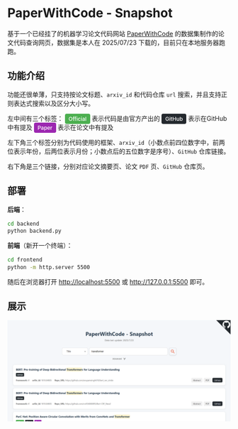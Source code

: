 # PaperWithCode - Snapshot

基于一个已经挂了的机器学习论文代码网站 <a href="https://github.com/paperswithcode">PaperWithCode</a> 的数据集制作的论文代码查询网页，数据集是本人在 2025/07/23 下载的，目前只在本地服务器跑跑。

## 功能介绍

功能还很单薄，只支持按论文标题、`arxiv_id` 和代码仓库 `url` 搜索，并且支持正则表达式搜索以及区分大小写。

左中间有三个标签：
<span style="padding: 4px 8px;border-radius: 4px;font-size: 12px;font-weight: 500;  background-color: #4caf50;color: white;">Official</span> 表示代码是由官方产出的
<span style="padding: 4px 8px;border-radius: 4px;font-size: 12px;font-weight: 500;  background-color: #24292e;color: white;">GitHub</span> 表示在GitHub中有提及
 <span style="padding: 4px 8px;border-radius: 4px;font-size: 12px;font-weight: 500;  background-color: #9c27b0;color: white;">Paper</span> 表示在论文中有提及

左下角三个标签分别为代码使用的框架、`arxiv_id`（小数点前四位数字中，前两位表示年份，后两位表示月份；小数点后的五位数字是序号）、`GitHub` 仓库链接。

右下角是三个链接，分别对应论文摘要页、论文 `PDF` 页、`GitHub` 仓库页。

## 部署

**后端**：

```sh
cd backend
python backend.py
```

**前端**（新开一个终端）：

```sh
cd frontend
python -m http.server 5500
```

随后在浏览器打开 <http://localhost:5500> 或 <http://127.0.0.1:5500> 即可。

## 展示

<img src="imgs/display.png">
